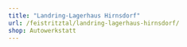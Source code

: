 ```yaml
---
title: "Landring-Lagerhaus Hirnsdorf"
url: /feistritztal/landring-lagerhaus-hirnsdorf/
shop: Autowerkstatt
---
```

